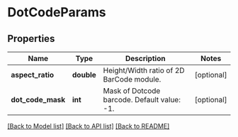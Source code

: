 # DotCodeParams

## Properties
Name | Type | Description | Notes
------------ | ------------- | ------------- | -------------
**aspect_ratio** | **double** | Height/Width ratio of 2D BarCode module. | [optional] 
**dot_code_mask** | **int** | Mask of Dotcode barcode. Default value: -1. | [optional] 

[[Back to Model list]](../README.md#documentation-for-models) [[Back to API list]](../README.md#documentation-for-api-endpoints) [[Back to README]](../README.md)


